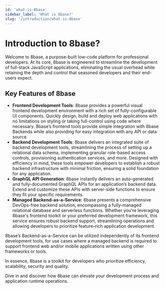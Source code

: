 ```yaml
---
id: 'what-is-8base'
sidebar_label: 'What is 8base?'
slug: '/introduction/what-is-8base'
---
```

# Introduction to 8base?

Welcome to 8base, a purpose-built low-code platform for professional developers. At its core, 8base is engineered to streamline the development of full-stack JavaScript applications, eliminating the usual overhead while retaining the depth and control that seasoned developers and their end-users expect.

## Key Features of 8base

- **Frontend Development Tools**: 8base provides a powerful visual frontend development environment with a rich set of fully-configurable UI components. Quickly design, build and deploy web applications with no limitations on styling or taking full-control using code where necessary. 8base’s frontend tools provide simple integration with 8base Backends while also providing for easy integration with any API or data source.
- **Backend Development Tools**: 8base delivers an integrated suite of backend development tools, streamlining the process of setting up a relational data schema, implementing granular role-based access controls, provisioning authentication services, and more. Designed with efficiency in mind, these tools empower developers to establish a robust backend infrastructure with minimal friction, ensuring a solid foundation for any application.
- **GraphQL API Generation**: 8base instantly delivers an auto-generated and fully-documented GraphQL APIs for an application’s backend data. Extend and customize these APIs with server-side functions to ensure they fit your specific requirements.
- **Managed Backend-as-a-Service**: 8base presents a comprehensive DevOps-free backend solution, encompassing a fully-managed relational database and serverless functions. Whether you're leveraging 8base's frontend toolkit or your preferred development framework, this service ensures robust backend support, streamlining operations and allowing developers to prioritize feature-rich application development.

8base’s Backend-as-a-Service can be utilized independently of its frontend development tools, for use cases where a managed backend is required to support frontend web and/or mobile applications written using other frameworks or tools.

In essence, 8base is a toolkit for developers who prioritize efficiency, scalability, security and quality. 

Dive in and discover how 8base can elevate your development process and application runtime operations.

